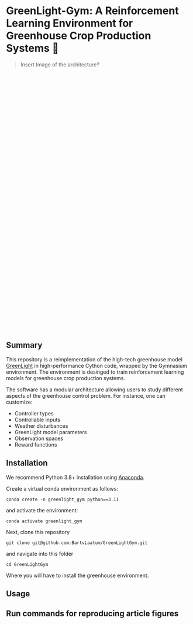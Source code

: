# GreenLight-Gym: A Reinforcement Learning Environment for Greenhouse Crop Production Systems 🍅

> Insert Image of the architecture?

<!-- ![hello](figures/GLGymArchitecture.pdf) -->

<object type="application/pdf" width="700px" height="700px">
    <embed src="figures/GLGymArchitecture.pdf">
        <p>This browser does not support PDFs. Please download the PDF to view it: <a href="figures/GLGymArchitecture.pdf">Download PDF</a>.</p>
    </embed>
</object>

## Summary

This repository is a reimplementation of the high-tech greenhouse model [GreenLight](https://github.com/davkat1/GreenLight) in high-performance Cython code, wrapped by the Gymnasium environment. The environment is desinged to train reinforcement learning models for greenhouse crop production systems. 

The software has a modular architecture allowing users to study different aspects of the greenhouse control problem. For instance, one can customize:
- Controller types 
- Controllable inputs 
- Weather disturbances 
- GreenLight model parameters
- Observation spaces
- Reward functions

## Installation
We recommend Python 3.8+ installation using [Anaconda](https://www.anaconda.com/).

Create a virtual conda environment as follows: 

```shell
conda create -n greenlight_gym python==3.11
```

and activate the environment:

```shell
conda activate greenlight_gym
```

Next, clone this repository

```shell
git clone git@github.com:BartvLaatum/GreenLightGym.git
```

and navigate into this folder

```shell
cd GreenLightGym
```

Where you will have to install the greenhouse environment.

## Usage


## Run commands for reproducing article figures

